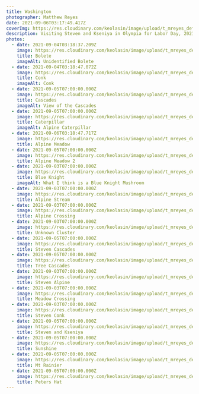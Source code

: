 ```yaml
---
title: Washington
photographer: Matthew Reyes
date: 2021-09-06T03:17:49.417Z
coverImg: https://res.cloudinary.com/keolasin/image/upload/t_mreyes_default/v1633576325/Washington/Peters_Hat.jpg
description: Visiting Steven and Kseniya in Olympia for Labor Day, 2021
photos:
  - date: 2021-09-04T03:18:37.209Z
    image: https://res.cloudinary.com/keolasin/image/upload/t_mreyes_default/v1633576340/Washington/Bolete.jpg
    title: Bolete
    imageAlt: Unidentified Bolete
  - date: 2021-09-04T03:18:47.072Z
    image: https://res.cloudinary.com/keolasin/image/upload/t_mreyes_default/v1633576339/Washington/Conk.jpg
    title: Conk
    imageAlt: Conk
  - date: 2021-09-05T07:00:00.000Z
    image: https://res.cloudinary.com/keolasin/image/upload/t_mreyes_default/v1633576339/Washington/Cascades.jpg
    title: Cascades
    imageAlt: View of the Cascades
  - date: 2021-09-05T07:00:00.000Z
    image: https://res.cloudinary.com/keolasin/image/upload/t_mreyes_default/v1633576339/Washington/Caterpillar.jpg
    title: Caterpillar
    imageAlt: Alpine Caterpillar
  - date: 2021-09-06T03:18:47.717Z
    image: https://res.cloudinary.com/keolasin/image/upload/t_mreyes_default/v1633576335/Washington/Alpine_Meadow.jpg
    title: Alpine Meadow
  - date: 2021-09-05T07:00:00.000Z
    image: https://res.cloudinary.com/keolasin/image/upload/t_mreyes_default/v1633576339/Washington/Alpine_Meadow_2.jpg
    title: Alpine Meadow 2
  - date: 2021-09-03T07:00:00.000Z
    image: https://res.cloudinary.com/keolasin/image/upload/t_mreyes_default/v1633576337/Washington/Blue_Knight.jpg
    title: Blue Knight
    imageAlt: What I think is a Blue Knight Mushroom
  - date: 2021-09-03T07:00:00.000Z
    image: https://res.cloudinary.com/keolasin/image/upload/t_mreyes_default/v1633576335/Washington/Alpine_Stream.jpg
    title: Alpine Stream
  - date: 2021-09-03T07:00:00.000Z
    image: https://res.cloudinary.com/keolasin/image/upload/t_mreyes_default/v1633576334/Washington/Alpine_Crossing.jpg
    title: Alpine Crossing
  - date: 2021-09-03T07:00:00.000Z
    image: https://res.cloudinary.com/keolasin/image/upload/t_mreyes_default/v1633576334/Washington/Unknown_Cluster.jpg
    title: Unknown Cluster
  - date: 2021-09-05T07:00:00.000Z
    image: https://res.cloudinary.com/keolasin/image/upload/t_mreyes_default/v1633576331/Washington/Steven_Cascades.jpg
    title: Steven Cascades
  - date: 2021-09-05T07:00:00.000Z
    image: https://res.cloudinary.com/keolasin/image/upload/t_mreyes_default/v1633576331/Washington/Tree.jpg
    title: Tree Cascades
  - date: 2021-09-03T07:00:00.000Z
    image: https://res.cloudinary.com/keolasin/image/upload/t_mreyes_default/v1633576330/Washington/Steven_Alpine.jpg
    title: Steven Alpine
  - date: 2021-09-03T07:00:00.000Z
    image: https://res.cloudinary.com/keolasin/image/upload/t_mreyes_default/v1633576330/Washington/Meadow_Crossing.jpg
    title: Meadow Crossing
  - date: 2021-09-03T07:00:00.000Z
    image: https://res.cloudinary.com/keolasin/image/upload/t_mreyes_default/v1633576329/Washington/Steven_Conk.jpg
    title: Steven Conk
  - date: 2021-09-05T07:00:00.000Z
    image: https://res.cloudinary.com/keolasin/image/upload/t_mreyes_default/v1633576328/Washington/Steven_and_Kseniya.jpg
    title: Steven and Kseniya
  - date: 2021-09-05T07:00:00.000Z
    image: https://res.cloudinary.com/keolasin/image/upload/t_mreyes_default/v1633576328/Washington/Sunshine.jpg
    title: Sunshine
  - date: 2021-09-05T07:00:00.000Z
    image: https://res.cloudinary.com/keolasin/image/upload/t_mreyes_default/v1633576325/Washington/Mt_Rainier.jpg
    title: Mt Rainier
  - date: 2021-09-05T07:00:00.000Z
    image: https://res.cloudinary.com/keolasin/image/upload/t_mreyes_default/v1633576325/Washington/Peters_Hat.jpg
    title: Peters Hat
---
```

